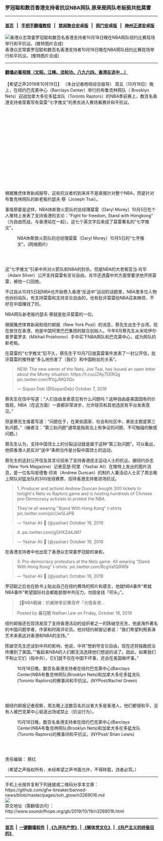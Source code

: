 ### 罗冠聪和数百香港支持者抗议NBA网队 原来是网队老板挺共批莫雷
------------------------

#### [首页](https://github.com/gfw-breaker/banned-news/blob/master/README.md) &nbsp;&nbsp;|&nbsp;&nbsp; [手把手翻墙教程](https://github.com/gfw-breaker/guides/wiki) &nbsp;&nbsp;|&nbsp;&nbsp; [禁闻聚合安卓版](https://github.com/gfw-breaker/bn-android) &nbsp;&nbsp;|&nbsp;&nbsp; [网门安卓版](https://github.com/oGate2/oGate) &nbsp;&nbsp;|&nbsp;&nbsp; [神州正道安卓版](https://github.com/SzzdOgate/update) 



<div class="zhidingtu">
 <div class="ar-wrap-3x2">
  <img alt="香港众志常委罗冠聪和数百名香港支持者10月18日晚在NBA网队纽约比赛现场举行和平抗议。(推特图片合成)" class="ar-wrap-inside-fill" src="http://img.soundofhope.org/2019/10/191018nyehm4dmmwwaa-phu-2in1-600x400-600x400.jpg"/>
 </div>
 <div class="caption">
  香港众志常委罗冠聪和数百名香港支持者10月18日晚在NBA网队纽约比赛现场举行和平抗议。(推特图片合成)
 </div>
</div>
<hr/>


#### [翻墙必看视频（文昭、江峰、法轮功、八九六四、香港反送中...）](https://github.com/gfw-breaker/banned-news/blob/master/pages/links.md)

<div class="content">
 <p>
  <span class="content-info-date">
   【希望之声2019年10月19日】
  </span>
  <span class="content-info-type">
   （本台记者杨晓综合报导）
  </span>
  周五（10月18日）晚上，在纽约巴克莱中心（Barclays Center）举行的布鲁克林网队（ Brooklyn Nets）迎战加拿大多伦多猛龙队（Toronto Raptors）的NBA季前赛上，数百名香港支持者穿着写有莫雷“七字推文”的黑衣进入赛场看赛并和平抗议。
 </p>
 <div class="widget ad-300x250 ad-ecf">
  <!-- ZW30 Post Embed 300x250 1 -->
  <ins class="adsbygoogle" data-ad-client="ca-pub-1519518652909441" data-ad-slot="9768754376" style="display:inline-block;width:300px;height:250px">
  </ins>
 </div>
 <p>
  根据雅虎体育新闻报导，这些抗议者的到来并不是直接针对整个NBA，而是针对布鲁克林网队的新老板约瑟夫·蔡（Joseph Tsai）。
 </p>
 <p>
  事情原委是这样，NBA休斯敦火箭队的总经理莫雷（Daryl Morey）10月5日在个人推特上发表了支持香港的言论：“Fight for freedom, Stand with Hongkong” （为自由而战，与香港站在一起）。这七个英文字后来成了莫雷著名的“七字推文”。
 </p>
 <figure class="wp-caption aligncenter img-width-m" id="attachment_3269052">
  <img alt="" class="size-medium wp-image-3269052" src="http://img.soundofhope.org/2019/10/191005darylmoreysevenwordstwitteregfunfqvaaezybp-600x365.jpg" srcset="http://img.soundofhope.org/2019/10/191005darylmoreysevenwordstwitteregfunfqvaaezybp-600x365.jpg 600w, http://img.soundofhope.org/2019/10/191005darylmoreysevenwordstwitteregfunfqvaaezybp-768x467.jpg 768w, http://img.soundofhope.org/2019/10/191005darylmoreysevenwordstwitteregfunfqvaaezybp-180x109.jpg 180w, http://img.soundofhope.org/2019/10/191005darylmoreysevenwordstwitteregfunfqvaaezybp-366x222.jpg 366w, http://img.soundofhope.org/2019/10/191005darylmoreysevenwordstwitteregfunfqvaaezybp.jpg 933w">
   <br/><figcaption class="wp-caption-text">
    NBA休斯敦火箭队的总经理莫雷（Daryl Morey）10月5日的“七字推文”。(网络图片)
   </figcaption><br/>
  </img>
 </figure><br/>
 <p>
  这“七字推文”引来中共对火箭队和NBA的封杀。但是NBA的大老板亚当‧肖华（Adam Silver）公开支持莫雷有言论自由。肖华还透露中共方面曾要求他开除莫雷，被他一口回绝。
 </p>
 <p>
  不过自从10月5日起NBA也开始卷入香港“反送中”运动的话题里，NBA里多位人物也纷纷站队，有支持莫雷和支持言论自由的，也有批评莫雷给NBA召来麻烦、不好在中国赚钱了的。
 </p>
 <p>
  NBA网队新老板约瑟夫·蔡就是批评莫雷的一位。
 </p>
 <p>
  根据雅虎体育新闻和纽约邮报（New York Post）的消息，蔡先生出生于台湾，现在居住在香港，他是中国阿里巴巴集团的联合创始人。今年8月蔡先生从米哈伊尔·普罗霍罗夫（Mikhail Prokhorov）手中买下NBA网队和巴克莱中心，成为网队的新老板。
 </p>
 <p>
  在莫雷的“七字推文”后不久，蔡先生于10月7日就莫雷事件发表了一封公开信，批评莫雷的推特是“多么地伤害了（我们）和中国粉丝的关系”。
 </p>
 <blockquote class="twitter-tweet" data-dnt="true" data-width="550">
  <p dir="ltr" lang="en">
   NEW: The new owner of the Nets, Joe Tsai, has issued an open letter about the Morey situation:
   <span href="https://t.co/JZAy7EERQg">
    https://t.co/JZAy7EERQg
   </span>
   <span href="https://t.co/ffVgJMQ3Qx">
    pic.twitter.com/ffVgJMQ3Qx
   </span>
  </p>
  <p>
   — Sopan Deb (@SopanDeb)
   <span href="https://twitter.com/SopanDeb/status/1181053758505127936?ref_src=twsrc%5Etfw">
    October 7, 2019
   </span>
  </p>
 </blockquote>
 <div>
 </div>
 <p>
 </p>
 <p>
  蔡先生在信中写道：“人们自由发表意见有什么问题吗？这种自由是美国固有的价值观，NBA（在这方面）一直都非常进步，允许球员和其他选民有平台发表意见。”
 </p>
 <p>
  但是蔡先生接着写道：“问题在于，在某些国家、社会和社区中，某些主题是第三轨问题。”（编者注：“第三轨问题”通常是指政治上有争议的问题、不可触碰的敏感问题。）
 </p>
 <p>
  蔡先生认为，支持中国领土上的分裂运动就是属于这种“第三轨问题”。可以看出，他把香港人民反对“送中”条例当作是分裂中国领土的运动。
 </p>
 <p>
  蔡先生的这封公开信及其言论招来了支持香港民主运动人士的抗议。据纽约杂志（New York Magazine）记者亚瑟·阿里（Yashar Ali）在推特上发出的图片消息，是一位名叫安德鲁·邓肯（Andrew Duncan）的制片人兼活动人士买了周五晚上网队对猛龙队的300张球赛票，招待香港支持者进场抗议。
 </p>
 <blockquote class="twitter-tweet" data-dnt="true" data-width="550">
  <p dir="ltr" lang="en">
   1. Producer and activist Andrew Duncan bought 300 tickets to tonight's Nets vs Raptors game and is hosting hundreds of Chinese pro-Democracy activists to protest the NBA.
  </p>
  <p>
   They're all wearing "Stand With Hong Kong" t-shirts
   <span href="https://t.co/pIcUwSLaPB">
    pic.twitter.com/pIcUwSLaPB
   </span>
  </p>
  <p>
   — Yashar Ali 🐘 (@yashar)
   <span href="https://twitter.com/yashar/status/1185350564302983169?ref_src=twsrc%5Etfw">
    October 19, 2019
   </span>
  </p>
 </blockquote>
 <p>
 </p>
 <blockquote class="twitter-tweet" data-dnt="true" data-width="550">
  <p dir="ltr" lang="und">
   4.
   <span href="https://t.co/gSHXZd4JM7">
    pic.twitter.com/gSHXZd4JM7
   </span>
  </p>
  <p>
   — Yashar Ali 🐘 (@yashar)
   <span href="https://twitter.com/yashar/status/1185357960790319105?ref_src=twsrc%5Etfw">
    October 19, 2019
   </span>
  </p>
 </blockquote>
 <p>
 </p>
 <p>
  在香港支持者中也出现了香港众志常委罗冠聪的身影。
 </p>
 <blockquote class="twitter-tweet" data-dnt="true" data-width="550">
  <p dir="ltr" lang="en">
   3. Pro-democracy protestors at the Nets game. All wearing “Stand With Hong Kong” t-shirts.
   <span href="https://t.co/RcgVafQ9WN">
    pic.twitter.com/RcgVafQ9WN
   </span>
  </p>
  <p>
   — Yashar Ali 🐘 (@yashar)
   <span href="https://twitter.com/yashar/status/1185354623097417728?ref_src=twsrc%5Etfw">
    October 19, 2019
   </span>
  </p>
 </blockquote>
 <p>
 </p>
 <p>
  罗冠聪之后也在脸书上贴出自己在纽约赛场的照片和感言，他就NBA事件“希就NBA事件“希望国际社会都能抵御中共压力，勿因金钱「叩头」”。
 </p>
 <div id="fb-root">
 </div>
 <p>
 </p>
 <div class="fb-post" data-href="https://www.facebook.com/NathanLawKC/posts/1979852345499422" data-width="750">
  <blockquote cite="https://www.facebook.com/NathanLawKC/posts/1979852345499422" class="fb-xfbml-parse-ignore">
   <p>
    【🏀NBA戰線：於網隊季前賽高呼「光復香港…
   </p>
   <p>
    Posted by
    <span href="https://www.facebook.com/NathanLawKC/">
     羅冠聰 Nathan Law
    </span>
    on
    <span href="https://www.facebook.com/NathanLawKC/posts/1979852345499422">
     Friday, October 18, 2019
    </span>
   </p>
  </blockquote>
 </div>
 <p>
  纽约邮报还在现场发现了支持香港活动的组织者之一的陈破空先生，他是海外著名的中国问题学者、作家和时政评论员。他对纽约邮报记者说：“我们希望利用表演艺术来表达对香港和NBA的支持。”
 </p>
 <p>
  陈破空先生还谈到中共的影响，他说，中共“想剥夺言论自由，现在还将独裁统治传播到了美国。”“看起来NBA的人们都无法选择他们想说的话了。因此，如果我们不制止它们（指中共），它们就不仅在中国干坏事，还会在美国做坏事。”
 </p>
 <figure class="wp-caption aligncenter img-width-m" id="attachment_3269064">
  <img alt="" class="size-medium wp-image-3269064" src="http://img.soundofhope.org/2019/10/191018nets-protest-2bynypostrachelgreen-600x400.jpg" srcset="http://img.soundofhope.org/2019/10/191018nets-protest-2bynypostrachelgreen-600x400.jpg 600w, http://img.soundofhope.org/2019/10/191018nets-protest-2bynypostrachelgreen-768x512.jpg 768w, http://img.soundofhope.org/2019/10/191018nets-protest-2bynypostrachelgreen-1024x682.jpg 1024w, http://img.soundofhope.org/2019/10/191018nets-protest-2bynypostrachelgreen-180x120.jpg 180w, http://img.soundofhope.org/2019/10/191018nets-protest-2bynypostrachelgreen-366x244.jpg 366w, http://img.soundofhope.org/2019/10/191018nets-protest-2bynypostrachelgreen.jpg 1033w">
   <br/><figcaption class="wp-caption-text">
    10月18日晚，数百名香港支持者在纽约巴克莱中心(Barclays Center)NBA布鲁克林网队(Brooklyn Nets)和加拿大多伦多猛龙队(Toronto Raptors)的赛事间和平抗议。(NYPost/Rachel Green)
   </figcaption><br/>
  </img>
 </figure><br/>
 <p>
  据纽约邮报记者观察，周五晚上这数百名抗议者大多是香港人，他们都很和平，没有人被巴克莱中心驱逐出场或禁止（抗议行为）。
 </p>
 <figure class="wp-caption aligncenter img-width-m" id="attachment_3269070">
  <img alt="" class="size-medium wp-image-3269070" src="http://img.soundofhope.org/2019/10/191018brooklyn-nets-hong-kong-protestbynypostbrainlewis-600x400.jpg" srcset="http://img.soundofhope.org/2019/10/191018brooklyn-nets-hong-kong-protestbynypostbrainlewis-600x400.jpg 600w, http://img.soundofhope.org/2019/10/191018brooklyn-nets-hong-kong-protestbynypostbrainlewis-180x120.jpg 180w, http://img.soundofhope.org/2019/10/191018brooklyn-nets-hong-kong-protestbynypostbrainlewis-366x244.jpg 366w, http://img.soundofhope.org/2019/10/191018brooklyn-nets-hong-kong-protestbynypostbrainlewis.jpg 662w">
   <br/><figcaption class="wp-caption-text">
    10月18日晚，数百名香港支持者在纽约巴克莱中心(Barclays Center)NBA布鲁克林网队(Brooklyn Nets)和加拿大多伦多猛龙队(Toronto Raptors)的赛事间和平抗议。(NYPost/ Brian Lewis)
   </figcaption><br/>
  </img>
 </figure><br/>
 <div class="content-info-btm">
  <p class="content-info-zerenbianji">
   <span class="content-info-title">
    责任编辑：
   </span>
   <span class="content-info-content">
    蔡红
   </span>
  </p>
  <p class="content-info-refernote">
   （希望之声版权所有，未经希望之声书面允许，不得转载，违者必究。）
  </p>
 </div>
</div>

<hr/>
手机上长按并复制下列链接或二维码分享本文章：<br/>
https://github.com/gfw-breaker/banned-news/blob/master/pages/soh_gtxw/n3269016.md <br/>
<a href='https://github.com/gfw-breaker/banned-news/blob/master/pages/soh_gtxw/n3269016.md'><img src='https://github.com/gfw-breaker/banned-news/blob/master/pages/soh_gtxw/n3269016.md.png'/></a> <br/>
原文地址（需翻墙访问）：http://www.soundofhope.org/gb/2019/10/19/n3269016.html


------------------------
#### [首页](https://github.com/gfw-breaker/banned-news/blob/master/README.md) &nbsp;|&nbsp; [一键翻墙软件](https://github.com/gfw-breaker/nogfw/blob/master/README.md) &nbsp;| [《九评共产党》](https://github.com/gfw-breaker/9ping.md/blob/master/README.md#九评之一评共产党是什么) | [《解体党文化》](https://github.com/gfw-breaker/jtdwh.md/blob/master/README.md) | [《共产主义的终极目的》](https://github.com/gfw-breaker/gczydzjmd.md/blob/master/README.md)


<img src='http://gfw-breaker.win/banned-news/pages/soh_gtxw/n3269016.md' width='0px' height='0px'/>